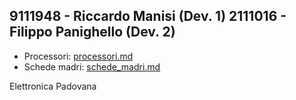 9111948 - Riccardo Manisi (Dev. 1)
2111016 - Filippo Panighello (Dev. 2)
---
- Processori: [processori.md](processori.md)
- Schede madri: [schede_madri.md](schede_madri.md)

Elettronica Padovana
